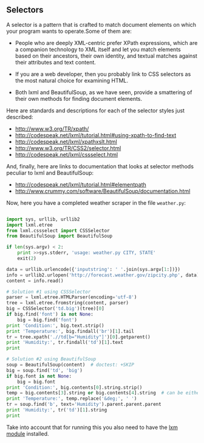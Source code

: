 ## Selectors

A selector is a pattern that is crafted to match document elements on which your program wants to
operate.Some of them are:

- People who are deeply XML-centric prefer XPath expressions, which are a
companion technology to XML itself and let you match elements based on their
ancestors, their own identity, and textual matches against their attributes and text
content.



- If you are a web developer, then you probably link to CSS selectors as the most
natural choice for examining HTML.


- Both lxml and BeautifulSoup, as we have seen, provide a smattering of their own
methods for finding document elements.

Here are standards and descriptions for each of the selector styles just described:

- http://www.w3.org/TR/xpath/
- http://codespeak.net/lxml/tutorial.html#using-xpath-to-find-text
- http://codespeak.net/lxml/xpathxslt.html
- http://www.w3.org/TR/CSS2/selector.html
- http://codespeak.net/lxml/cssselect.html

And, finally, here are links to documentation that looks at selector methods peculiar to lxml and
BeautifulSoup:

- http://codespeak.net/lxml/tutorial.html#elementpath
- http://www.crummy.com/software/BeautifulSoup/documentation.html



Now, here you have a completed weather scraper in the file `weather.py`:
```python

import sys, urllib, urllib2
import lxml.etree
from lxml.cssselect import CSSSelector
from BeautifulSoup import BeautifulSoup

if len(sys.argv) < 2:
    print >>sys.stderr, 'usage: weather.py CITY, STATE'
    exit(2)

data = urllib.urlencode({'inputstring': ' '.join(sys.argv[1:])})
info = urllib2.urlopen('http://forecast.weather.gov/zipcity.php', data)
content = info.read()

# Solution #1 using CSSSelector
parser = lxml.etree.HTMLParser(encoding='utf-8')
tree = lxml.etree.fromstring(content, parser)
big = CSSSelector('td.big')(tree)[0]
if big.find('font') is not None:
    big = big.find('font')
print 'Condition:', big.text.strip()
print 'Temperature:', big.findall('br')[1].tail
tr = tree.xpath('.//td[b="Humidity"]')[0].getparent()
print 'Humidity:', tr.findall('td')[1].text
print

# Solution #2 using BeautifulSoup
soup = BeautifulSoup(content)  # doctest: +SKIP
big = soup.find('td', 'big')
if big.font is not None:
    big = big.font
print 'Condition:', big.contents[0].string.strip()
temp = big.contents[3].string or big.contents[4].string  # can be either
print 'Temperature:', temp.replace('&deg;', ' ')
tr = soup.find('b', text='Humidity').parent.parent.parent
print 'Humidity:', tr('td')[1].string
print
```
Take into account that for running this you also need to have the [lxm module](http://lxml.de/installation.html) installed.




